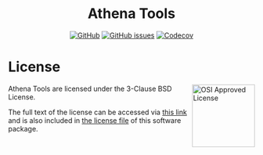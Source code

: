 <div align="center">

# Athena Tools

[![GitHub](https://img.shields.io/github/license/d0p1s4m4/athena-tools?logo=Open%20Source%20Initiative&style=flat-square)](LICENSE)
[![GitHub issues](https://img.shields.io/github/issues/d0p1s4m4/athena-tools?style=flat-square)](https://github.com/d0p1s4m4/athena-tools/issues)
[![Codecov](https://img.shields.io/codecov/c/github/d0p1s4m4/athena-tools?logo=codecov&style=flat-square)](https://app.codecov.io/github/d0p1s4m4/athena-tools/)

</div>

# License

<img src="https://opensource.org/files/OSI_Approved_License.png" align="right" height="128px" alt="OSI Approved License">

Athena Tools are licensed under the 3-Clause BSD License.

The full text of the license can be accessed via [this link](https://opensource.org/licenses/BSD-3-Clause) and is also included in [the license file](LICENSE) of this software package.